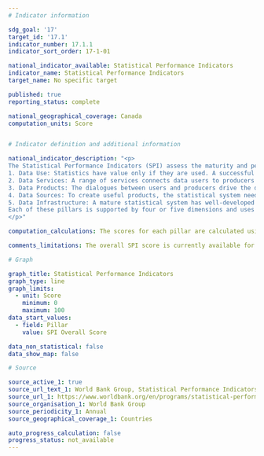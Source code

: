 ```yaml
---
# Indicator information

sdg_goal: '17'
target_id: '17.1'
indicator_number: 17.1.1
indicator_sort_order: 17-1-01

national_indicator_available: Statistical Performance Indicators
indicator_name: Statistical Performance Indicators
target_name: No specific target

published: true
reporting_status: complete

national_geographical_coverage: Canada
computation_units: Score


# Indicator definition and additional information

national_indicator_description: "<p>
The Statistical Performance Indicators (SPI) assess the maturity and performance of national statistical systems in five key areas, called pillars. The five pillars are:<br><br>
1. Data Use: Statistics have value only if they are used. A successful statistical system produces data that are used widely and frequently.<br>
2. Data Services: A range of services connects data users to producers and facilitate dialogues between them, thus building trust and a sense of value.<br>
3. Data Products: The dialogues between users and producers drive the design and range of statistical products and their accuracy, timeliness, frequency, comparability, and levels of disaggregation. The products signal whether countries are able to produce indicators related to the 17 Sustainable Development Goals.<br>
4. Data Sources: To create useful products, the statistical system needs to draw on sources inside and outside the government. Data collection thus goes beyond the typical censuses and surveys to include administrative and geospatial data as well as data generated by private firms and citizens.<br>
5. Data Infrastructure: A mature statistical system has well-developed hard infrastructure (legislation, governance, standards) and soft infrastructure (skills, partnerships) as well as the financial resources to deliver useful—and widely used—data products and services.<br><br>
Each of these pillars is supported by four or five dimensions and uses defined methods and indicators. <em>(World Bank Group)</em>
</p>"

computation_calculations: The scores for each pillar are calculated using the scores for the underlying dimensions, which in turn are derived from the values of their indicators. The overall SPI score is an average of the scores for the five pillars. For the overall score, a country can achieve a maximum of 100 and a minimum of 0. A score of 100 would indicate that a country has every single element that the SPI measures in place, and a score of 0 that none are in place. <em>(World Bank Group)</em>

comments_limitations: The overall SPI score is currently available for countries from 2016 onwards. Some indicators have data going back to 2004. <em>(World Bank Group)</em> 

# Graph

graph_title: Statistical Performance Indicators
graph_type: line
graph_limits:
  - unit: Score
    minimum: 0
    maximum: 100
data_start_values:
  - field: Pillar
    value: SPI Overall Score

data_non_statistical: false
data_show_map: false

# Source

source_active_1: true
source_url_text_1: World Bank Group, Statistical Performance Indicators
source_url_1: https://www.worldbank.org/en/programs/statistical-performance-indicators/explore-data
source_organisation_1: World Bank Group
source_periodicity_1: Annual
source_geographical_coverage_1: Countries

auto_progress_calculation: false
progress_status: not_available
---
```

